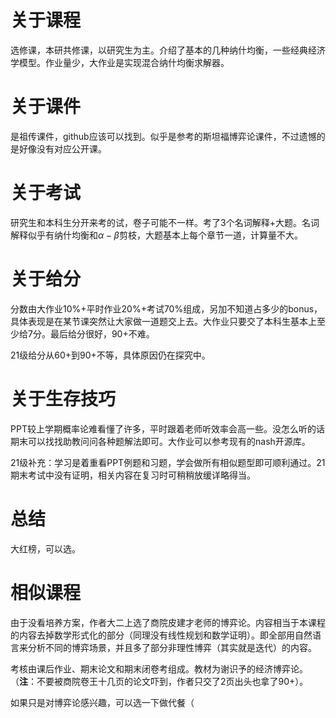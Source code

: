 # 关于课程
选修课，本研共修课，以研究生为主。介绍了基本的几种纳什均衡，一些经典经济学模型。作业量少，大作业是实现混合纳什均衡求解器。

# 关于课件
是祖传课件，github应该可以找到。似乎是参考的斯坦福博弈论课件，不过遗憾的是好像没有对应公开课。  

# 关于考试
研究生和本科生分开来考的试，卷子可能不一样。考了3个名词解释+大题。名词解释似乎有纳什均衡和$\alpha-\beta$剪枝，大题基本上每个章节一道，计算量不大。  

# 关于给分
分数由大作业10%+平时作业20%+考试70%组成，另加不知道占多少的bonus，具体表现是在某节课突然让大家做一道题交上去。大作业只要交了本科生基本上至少给7分。最后给分很好，90+不难。  

21级给分从60+到90+不等，具体原因仍在探究中。

# 关于生存技巧
PPT较上学期概率论难看懂了许多，平时跟着老师听效率会高一些。没怎么听的话期末可以找找助教问问各种题解法即可。大作业可以参考现有的nash开源库。

21级补充：学习是着重看PPT例题和习题，学会做所有相似题型即可顺利通过。21期末考试中没有证明，相关内容在复习时可稍稍放缓详略得当。

# 总结
大红榜，可以选。

# 相似课程

由于没看培养方案，作者大二上选了商院皮建才老师的博弈论。内容相当于本课程的内容去掉数学形式化的部分（同理没有线性规划和数学证明）。即全部用自然语言来分析不同的博弈场景，并且多了部分非理性博弈（其实就是迭代）的内容。

考核由课后作业、期末论文和期末闭卷考组成。教材为谢识予的经济博弈论。（**注**：不要被商院卷王十几页的论文吓到，作者只交了2页出头也拿了90+）。

如果只是对博弈论感兴趣，可以选一下做代餐（